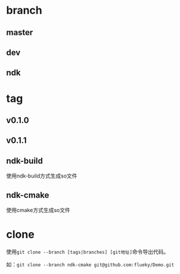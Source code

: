 # branch

## master

## dev

## ndk

# tag

## v0.1.0

## v0.1.1

## ndk-build

使用ndk-build方式生成so文件

## ndk-cmake

使用cmake方式生成so文件

# clone

使用`git clone --branch [tags|branches] [git地址]`命令导出代码。

如：`git clone --branch ndk-cmake git@github.com:flueky/Demo.git`



